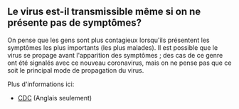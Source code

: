 ## Le virus est-il transmissible même si on ne présente pas de symptômes?

On pense que les gens sont plus contagieux lorsqu'ils présentent les symptômes les plus importants (les plus malades).
Il est possible que le virus se propage avant l'apparition des symptômes ; des cas de ce genre ont été signalés avec ce nouveau coronavirus, mais on ne pense pas que ce soit le principal mode de propagation du virus.

Plus d'informations ici:

- [CDC](https://www.cdc.gov/coronavirus/2019-ncov/prepare/transmission.html) (Anglais seulement)
